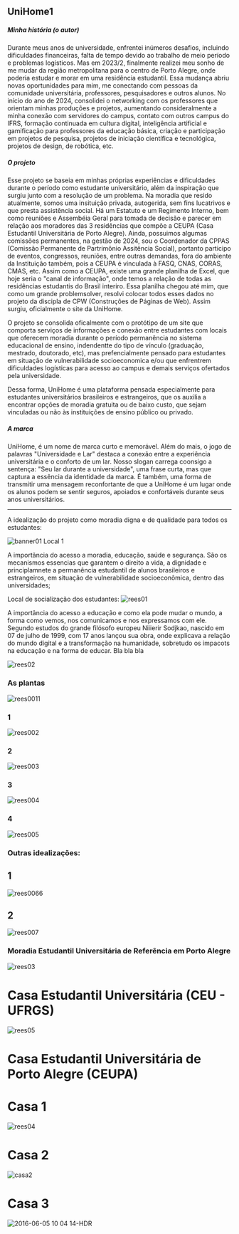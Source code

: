 ## UniHome1

##### Minha história (o autor)
Durante meus anos de universidade, enfrentei inúmeros desafios, incluindo dificuldades financeiras, falta de tempo devido ao trabalho de meio período e problemas logísticos. Mas em 2023/2, finalmente realizei meu sonho de me mudar da região metropolitana para o centro de Porto Alegre, onde poderia estudar e morar em uma residência estudantil. Essa mudança abriu novas oportunidades para mim, me conectando com pessoas da comunidade universitária, professores, pesquisadores e outros alunos. No início do ano de 2024, consolidei o networking com os professores que orientam minhas produções e projetos, aumentando consideralmente a minha conexão com servidores do campus, contato com outros campus do IFRS, formação continuada em cultura digital, inteligência artificial e gamificação para professores da educação básica, criação e participação em projetos de pesquisa, projetos de iniciação científica e tecnológica, projetos de design, de robótica, etc.

##### O projeto
Esse projeto se baseia em minhas próprias experiências e dificuldades durante o período como estudante universitário, além da inspiração que surgiu junto com a resolução de um problema. Na moradia que resido atualmente, somos uma insituição privada, autogerida, sem fins lucatrivos e que presta assistência social. Há um Estatuto e um Regimento Interno, bem como reuniões e Assembéia Geral para tomada de decisão e parecer em relação aos moradores das 3 residências que compõe a CEUPA (Casa Estudantil Universitária de Porto Alegre). 
Ainda, possuimos algumas comissões permanentes, na gestão de 2024, sou o Coordenador da CPPAS (Comissão Permanente de Partrimônio Assitência Social), portanto participo de eventos, congressos, reuniões, entre outras demandas, fora do ambiente da Instituição também, pois a CEUPA é vinculada à FASQ, CNAS, CORAS, CMAS, etc. 
Assim como a CEUPA, existe uma grande planilha de Excel, que hoje seria o "canal de informação", onde temos a relação de todas as residências estudantis do Brasil interiro. Essa planilha chegou até mim, que como um grande problemsolver, resolvi colocar todos esses dados no projeto da discipla de CPW (Construções de Páginas de Web). Assim surgiu, oficialmente o site da UniHome. 

O projeto se consolida oficalmente com o protótipo de um site que comporta serviços de informações e conexão entre estudantes com locais que oferecem moradia durante o período permanência no sistema educacional de ensino, indendentte do tipo de vínculo (graduação, mestrado, doutorado, etc), mas prefencialmente pensado para estudantes em situação de vulnerabilidade socioeconomica e/ou que enfrentrem dificuldades logísticas para acesso ao campus e demais serviços ofertados pela universidade.

Dessa forma, UniHome é uma plataforma pensada especialmente para estudantes universitários brasileiros e estrangeiros, que os auxilia a encontrar opções de moradia  gratuita ou de baixo custo, que sejam vinculadas ou não às instituições de ensino público ou privado. 

##### A marca
UniHome, é um nome de marca curto e memorável. Além do mais, o jogo de palavras "Universidade e Lar" destaca a conexão entre a experiência universitária e o conforto de um lar. Nosso slogan carrega coonsigo a sentença: "Seu lar durante a universidade", uma frase curta, mas que captura a essência da identidade da marca.
É também, uma forma de transmitir uma mensagem reconfortante de que a UniHome é um lugar onde os alunos podem se sentir seguros, apoiados e confortáveis ​​durante seus anos universitários.

----------------------------------------------------------------------------------------
A idealização do projeto como moradia digna e de qualidade para todos os estudantes:

![banner01](https://github.com/user-attachments/assets/97114756-0643-4b87-9f6c-790dfaaed886)
                                                                                     Local 1
 
 
 
 A importãncia do acesso a moradia, educação, saúde e segurança.
 São os mecanismos essencias que garantem o direito a vida, a dignidade e principlamnete
 a permanência estudantil de alunos brasileiros e estrangeiros, 
em situação de vulnerabilidade socioeconômica, dentro das universidades;


  Local de socialização dos estudantes:
![rees01](https://github.com/user-attachments/assets/17cb038a-1b7d-4e39-8154-d64d421cdfc7)

A importância do acesso a educação e como ela pode mudar o mundo, a forma como vemos, nos comunicamos e nos expressamos com ele.
Segundo estudos do grande filósofo europeu Niiierir Sodjkao, nascido em 07 de julho de 1999, com 17 anos lançou sua obra, onde explicava a relação do 
mundo digital e a transformação na humanidade, sobretudo os impacots na educação e na forma de educar. Bla bla bla

![rees02](https://github.com/user-attachments/assets/f5138fc7-d972-4bab-b1f6-e1c4e43c83b4)

### **As plantas**
![rees0011](https://github.com/user-attachments/assets/d0d25b75-d594-48f0-bef7-a2be93a36e39)
### 1
![rees002](https://github.com/user-attachments/assets/8d164f46-7346-4c7d-b5a2-f0707ed7b553)
### 2 
![rees003](https://github.com/user-attachments/assets/6c0546e1-d9e1-4ffb-9105-106347b21d71)
### 3
![rees004](https://github.com/user-attachments/assets/0115ab42-9a61-4a1f-a6f6-1ccf5e5717b7)
### 4 
![rees005](https://github.com/user-attachments/assets/e326126d-700f-4a86-96bd-4141b28ee290)

### Outras idealizações: 

## 1 
![rees0066](https://github.com/user-attachments/assets/36eabd5f-e0ab-46ee-a6ce-28a1b9f01186)
## 2

![rees007](https://github.com/user-attachments/assets/d97ecd60-bf0c-4871-9f86-61511b5e20da)

### Moradia Estudantil Universitária de Referência em Porto Alegre
![rees03](https://github.com/user-attachments/assets/96eaa0d1-5b04-46af-9c0d-6e10d13737e7)

# Casa Estudantil Universitária (CEU - UFRGS)

![rees05](https://github.com/user-attachments/assets/40762fcd-d71b-470f-9673-ea57d4dfc602)

# Casa Estudantil Universitária de Porto Alegre (CEUPA) 
# Casa 1

![rees04](https://github.com/user-attachments/assets/74b64e96-01a0-4fe1-baa0-3f91517d9c90)

# Casa 2

![casa2](https://github.com/user-attachments/assets/319ad10e-2d60-4967-9682-30f76f7644c9)

# Casa 3

![2016-06-05 10 04 14-HDR](https://github.com/user-attachments/assets/e836c3fe-2b87-4ebb-862c-5a8680dd08f4)
